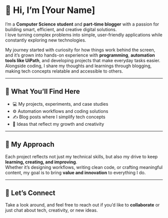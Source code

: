# 👋 Hi, I’m [Your Name]

I’m a **Computer Science student** and **part-time blogger** with a passion for building smart, efficient, and creative digital solutions.  
I love turning complex problems into simple, user-friendly applications while constantly exploring new technologies.  

My journey started with curiosity for how things work behind the screen, and it’s grown into hands-on experience with **programming**, **automation tools like UiPath**, and developing projects that make everyday tasks easier.  
Alongside coding, I share my thoughts and learnings through blogging, making tech concepts relatable and accessible to others.  

---

## 🚀 What You’ll Find Here
- 💻 My projects, experiments, and case studies  
- ⚙️ Automation workflows and coding solutions  
- ✍️ Blog posts where I simplify tech concepts  
- 🌱 Ideas that reflect my growth and creativity  

---

## 🎯 My Approach
Each project reflects not just my technical skills, but also my drive to keep **learning, creating, and improving**.  
Whether it’s designing workflows, writing clean code, or crafting meaningful content, my goal is to bring **value and innovation** to everything I do.  

---

## 🤝 Let’s Connect
Take a look around, and feel free to reach out if you’d like to **collaborate** or just chat about tech, creativity, or new ideas.  
